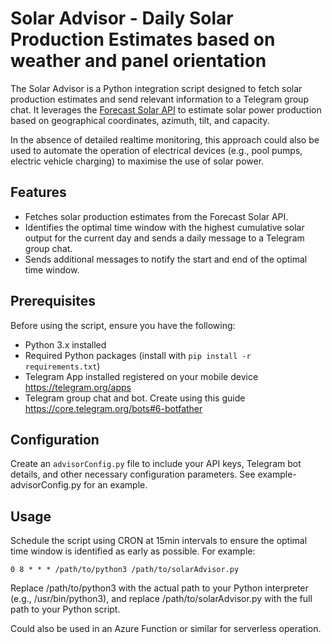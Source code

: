 # Solar Advisor - Daily Solar Production Estimates based on weather and panel orientation

The Solar Advisor is a Python integration script designed to fetch solar production estimates and send relevant information to a Telegram group chat. It leverages the [Forecast Solar API](https://doc.forecast.solar/api:estimate) to estimate solar power production based on geographical coordinates, azimuth, tilt, and capacity.

In the absence of detailed realtime monitoring, this approach could also be used to automate the operation of electrical devices (e.g., pool pumps, electric vehicle charging) to maximise the use of solar power.

## Features

- Fetches solar production estimates from the Forecast Solar API.
- Identifies the optimal time window with the highest cumulative solar output for the current day and sends a daily message to a Telegram group chat.
- Sends additional messages to notify the start and end of the optimal time window.

## Prerequisites

Before using the script, ensure you have the following:

- Python 3.x installed
- Required Python packages (install with `pip install -r requirements.txt`)
- Telegram App installed registered on your mobile device https://telegram.org/apps
- Telegram group chat and bot. Create using this guide https://core.telegram.org/bots#6-botfather

## Configuration

Create an `advisorConfig.py` file to include your API keys, Telegram bot details, and other necessary configuration parameters. See example-advisorConfig.py for an example.

## Usage

Schedule the script using CRON at 15min intervals to ensure the optimal time window is identified as early as possible. For example:

``` cron
0 8 * * * /path/to/python3 /path/to/solarAdvisor.py
```

Replace /path/to/python3 with the actual path to your Python interpreter (e.g., /usr/bin/python3), and replace /path/to/solarAdvisor.py with the full path to your Python script.

Could also be used in an Azure Function or similar for serverless operation.
